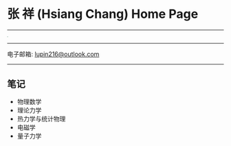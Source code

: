 # 张 祥 (Hsiang Chang) Home Page

------

<img src="..\pic\20190808_091936765_iOS.jpg" style="zoom:10%;" />

------

电子邮箱:   lupin216@outlook.com

------

## 笔记

- 物理数学
- 理论力学
- 热力学与统计物理
- 电磁学
- 量子力学

